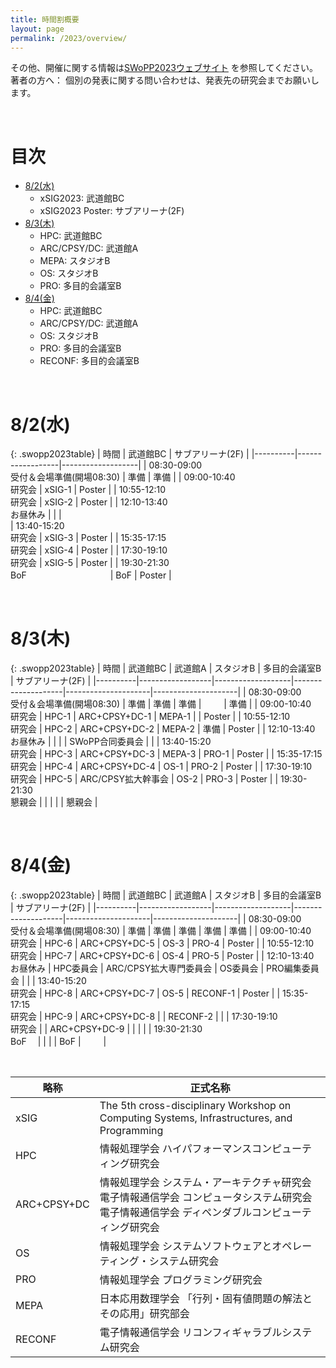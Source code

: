```yaml
---
title: 時間割概要
layout: page
permalink: /2023/overview/
---
```



その他、開催に関する情報は[SWoPP2023ウェブサイト](https://sites.google.com/site/swoppweb/swopp2023/) を参照してください。<br />
著者の方へ： 個別の発表に関する問い合わせは、発表先の研究会までお願いします。


<br />


# 目次

- [8/2(水)](#82水)
	- xSIG2023: 武道館BC
	- xSIG2023 Poster: サブアリーナ(2F)
- [8/3(木)](#83木)
	- HPC: 武道館BC
	- ARC/CPSY/DC: 武道館A
	- MEPA: スタジオB
	- OS: スタジオB
	- PRO: 多目的会議室B
- [8/4(金)](#84金)
	- HPC: 武道館BC
	- ARC/CPSY/DC: 武道館A
	- OS: スタジオB
	- PRO: 多目的会議室B
	- RECONF: 多目的会議室B

<br/>

# 8/2(水)

{: .swopp2023table}
| 時間      | 武道館BC  | サブアリーナ(2F) |
|----------|------------------|-------------------|
| 08:30-09:00<br/>受付＆会場準備(開場08:30)               | 準備             | 準備              | 
| 09:00-10:40<br/>研究会                                  | xSIG-1           | Poster          | 
| 10:55-12:10<br/>研究会                                  | xSIG-2           | Poster          | 
| 12:10-13:40<br/>お昼休み                                 |                  |            |   
| 13:40-15:20<br/>研究会                                  | xSIG-3           | Poster            | 
| 15:35-17:15<br/>研究会                                  | xSIG-4           | Poster             | 
| 17:30-19:10<br/>研究会                                  | xSIG-5           | Poster             | 
| 19:30-21:30<br/>BoF　　　             　　　　　　       | BoF              | Poster             |   



<br/>

# 8/3(木)

{: .swopp2023table}
| 時間      | 武道館BC  | 武道館A   | スタジオB      | 多目的会議室B |  サブアリーナ(2F) |
|----------|------------------|-------------------|--------------------|---------------------|---------------------|
| 08:30-09:00<br/>受付＆会場準備(開場08:30)               | 準備             | 準備              | 準備              | 　　              | 準備               |
| 09:00-10:40<br/>研究会                                  | HPC-1            | ARC+CPSY+DC-1     | MEPA-1           |                   | Poster             |
| 10:55-12:10<br/>研究会                                  | HPC-2            | ARC+CPSY+DC-2     | MEPA-2           |   準備               | Poster             |
| 12:10-13:40<br/>お昼休み                                 |                  |       |                    | SWoPP合同委員会    |                        |
| 13:40-15:20<br/>研究会                                  | HPC-3            | ARC+CPSY+DC-3     | MEPA-3            | PRO-1              | Poster             |
| 15:35-17:15<br/>研究会                                  | HPC-4            | ARC+CPSY+DC-4     | OS-1              | PRO-2              | Poster             |
| 17:30-19:10<br/>研究会                                  | HPC-5            | ARC/CPSY拡大幹事会     | OS-2              | PRO-3              | Poster             |
| 19:30-21:30<br/>懇親会                                  |                  |                   |                   |                    | 懇親会              |


<br/>

# 8/4(金)

{: .swopp2023table}
| 時間      | 武道館BC  | 武道館A   | スタジオB      | 多目的会議室B |  サブアリーナ(2F) |
|----------|------------------|-------------------|--------------------|---------------------|---------------------|
| 08:30-09:00<br/>受付＆会場準備(開場08:30)                | 準備             | 準備              | 準備               | 準備               | 準備               |
| 09:00-10:40<br/>研究会                                  | HPC-6            | ARC+CPSY+DC-5            |  OS-3              | PRO-4              | Poster           |
| 10:55-12:10<br/>研究会                                  | HPC-7            | ARC+CPSY+DC-6            |  OS-4              | PRO-5              | Poster               |
| 12:10-13:40<br/>お昼休み                                 | HPC委員会        |  ARC/CPSY拡大専門委員会                        |  OS委員会          | PRO編集委員会        |             |
| 13:40-15:20<br/>研究会                                  | HPC-8            | ARC+CPSY+DC-7           |  OS-5              | RECONF-1             | Poster             |
| 15:35-17:15<br/>研究会                                  | HPC-9            | ARC+CPSY+DC-8           |                    | RECONF-2              |            |
| 17:30-19:10<br/>研究会                                  |                  | ARC+CPSY+DC-9           |                    |                  |             |
| 19:30-21:30<br/>BoF　                                   |                  |                          |                    | BoF            |     　　          |
     

<br />

| 略称 | 正式名称 | 
|------|-----|
| xSIG | The 5th cross-disciplinary Workshop on Computing Systems, Infrastructures, and Programming |
| HPC | 情報処理学会 ハイパフォーマンスコンピューティング研究会 |
| ARC+CPSY+DC | 情報処理学会 システム・アーキテクチャ研究会<br />電子情報通信学会 コンピュータシステム研究会<br />電子情報通信学会 ディペンダブルコンピューティング研究会 |
| OS | 情報処理学会 システムソフトウェアとオペレーティング・システム研究会 |
| PRO | 情報処理学会 プログラミング研究会 |
| MEPA | 日本応用数理学会 「行列・固有値問題の解法とその応用」研究部会 |
| RECONF | 電子情報通信学会 リコンフィギャラブルシステム研究会 |
